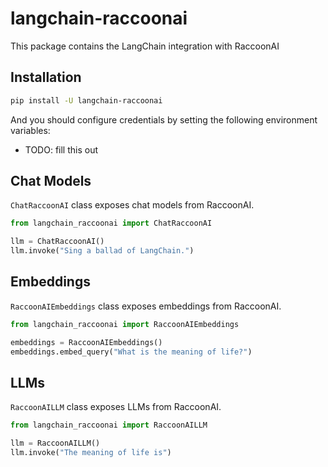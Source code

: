 # langchain-raccoonai

This package contains the LangChain integration with RaccoonAI

## Installation

```bash
pip install -U langchain-raccoonai
```

And you should configure credentials by setting the following environment variables:

* TODO: fill this out

## Chat Models

`ChatRaccoonAI` class exposes chat models from RaccoonAI.

```python
from langchain_raccoonai import ChatRaccoonAI

llm = ChatRaccoonAI()
llm.invoke("Sing a ballad of LangChain.")
```

## Embeddings

`RaccoonAIEmbeddings` class exposes embeddings from RaccoonAI.

```python
from langchain_raccoonai import RaccoonAIEmbeddings

embeddings = RaccoonAIEmbeddings()
embeddings.embed_query("What is the meaning of life?")
```

## LLMs
`RaccoonAILLM` class exposes LLMs from RaccoonAI.

```python
from langchain_raccoonai import RaccoonAILLM

llm = RaccoonAILLM()
llm.invoke("The meaning of life is")
```
